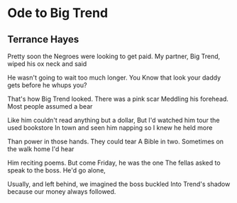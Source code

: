 # Ode to Big Trend
## Terrance Hayes
Pretty soon the Negroes were looking to get paid.
My partner, Big Trend, wiped his ox neck and said

He wasn't going to wait too much longer. You
Know that look your daddy gets before he whups you?

That's how Big Trend looked. There was a pink scar
Meddling his forehead. Most people assumed a bear

Like him couldn't read anything but a dollar,
But I'd watched him tour the used bookstore
In town and seen him napping so I knew he held more

Than power in those hands. They could tear
A Bible in two. Sometimes on the walk home I'd hear

Him reciting poems. But come Friday, he was the one
The fellas asked to speak to the boss. He'd go alone,

Usually, and left behind, we imagined the boss buckled
Into Trend's shadow because our money always followed.